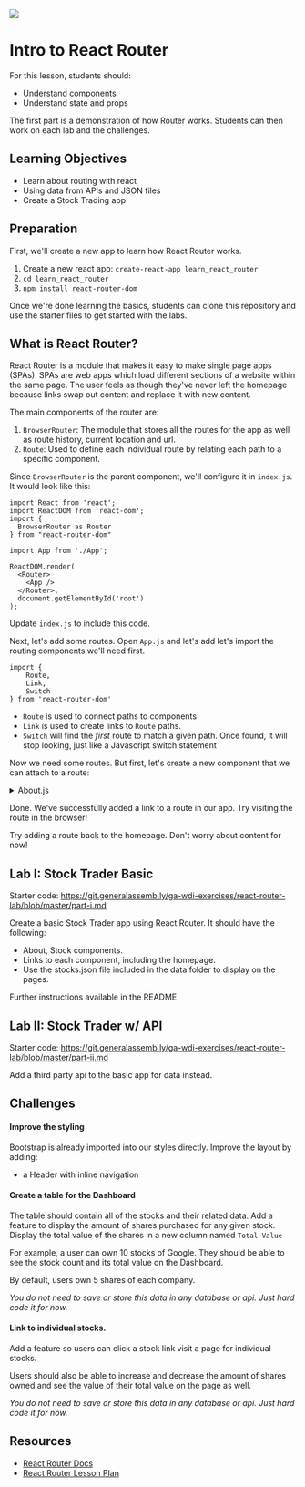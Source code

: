 ![](https://ga-dash.s3.amazonaws.com/production/assets/logo-9f88ae6c9c3871690e33280fcf557f33.png)
# Intro to React Router

For this lesson, students should:

- Understand components
- Understand state and props

The first part is a demonstration of how Router works. Students can then work on each lab and the challenges.

## Learning Objectives
- Learn about routing with react
- Using data from APIs and JSON files
- Create a Stock Trading app

## Preparation

First, we'll create a new app to learn how React Router works.

1. Create a new react app: `create-react-app learn_react_router`
2. `cd learn_react_router`
3. `npm install react-router-dom`

Once we're done learning the basics, students can clone this repository and use the starter files to get started with the labs.

## What is React Router?

React Router is a module that makes it easy to make single page apps (SPAs). SPAs are web apps which load different sections of a website within the same page. The user feels as though they've never left the homepage because links swap out content and replace it with new content.

The main components of the router are:

1. `BrowserRouter`: The module that stores all the routes for the app as well as route history, current location and url.
2. `Route`: Used to define each individual route by relating each path to a specific component.

Since `BrowserRouter` is the parent component, we'll configure it in `index.js`. It would look like this:

```
import React from 'react';
import ReactDOM from 'react-dom';
import {
  BrowserRouter as Router
} from "react-router-dom"

import App from './App';

ReactDOM.render(
  <Router>
    <App />
  </Router>,
  document.getElementById('root')
);
```

Update `index.js` to include this code.

Next, let's add some routes. Open `App.js` and let's add let's import the routing components we'll need first.

```
import {
    Route,
    Link,
    Switch
} from 'react-router-dom'
```

- `Route` is used to connect paths to components
- `Link` is used to create links to `Route` paths.
- `Switch` will find the *first* route to match a given path. Once found, it will stop looking, just like a Javascript switch statement

Now we need some routes. But first, let's create a new component that we can attach to a route:

<details>
<summary>About.js</summary>

```
import React, { Component } from 'react';

class About extends Component {
    render () {
        return (
            <div>
                All about stocks. Read it here, folks!
            </div>
        )
    }
}

export default About;
```

<summary>App.js</summary>

```diff
import React, { Component } from 'react';
import './styles/App.css';
import {
    Route,
    Link,
    Switch
} from 'react-router-dom'

+ import About from './About';

class App extends Component {
    render() {
        return (
+           <header>
+               <h1>Learn Routing</h1>
+               <nav>
+                   {/* Create our nav bar links using the Link element from react router */}
+                   <ul>
+                       <li><Link to="/about">About</Link></li>
+                   </ul>
+               </nav>

                {/* Create the routes. This will not appear on the page. */}
+               <div className="main">
+                   {/*<Switch>*/}
+                       <Route path="/about" component={ About } />
+                   {/*</Switch>*/}
+               </div>
+           </header>
        );
    }
}

export default App;

```

</details>

Done. We've successfully added a link to a route in our app. Try visiting the route in the browser!

Try adding a route back to the homepage. Don't worry about content for now!

## Lab I: Stock Trader Basic

Starter code: https://git.generalassemb.ly/ga-wdi-exercises/react-router-lab/blob/master/part-i.md

Create a basic Stock Trader app using React Router. It should have the following:

- About, Stock components.
- Links to each component, including the homepage.
- Use the stocks.json file included in the data folder to display on the pages.

Further instructions available in the README.


## Lab II: Stock Trader w/ API

Starter code: https://git.generalassemb.ly/ga-wdi-exercises/react-router-lab/blob/master/part-ii.md

Add a third party api to the basic app for data instead.

## Challenges

#### Improve the styling

Bootstrap is already imported into our styles directly. Improve the layout by adding:

- a Header with inline navigation

#### Create a table for the Dashboard

The table should contain all of the stocks and their related data. Add a feature to display the amount of shares purchased for any given stock. Display the total value of the shares in a new column named `Total Value`

For example, a user can own 10 stocks of Google. They should be able to see the stock count and its total value on the Dashboard.

By default, users own 5 shares of each company.

*You do not need to save or store this data in any database or api. Just hard code it for now.*

#### Link to individual stocks.

Add a feature so users can click a stock link visit a page for individual stocks.

Users should also be able to increase and decrease the amount of shares owned and see the value of their total value on the page as well.

*You do not need to save or store this data in any database or api. Just hard code it for now.*

## Resources

- [React Router Docs](https://github.com/ReactTraining/react-router/tree/master/packages/react-router/docs/api)
- [React Router Lesson Plan](https://git.generalassemb.ly/ga-wdi-lessons/react-router)
